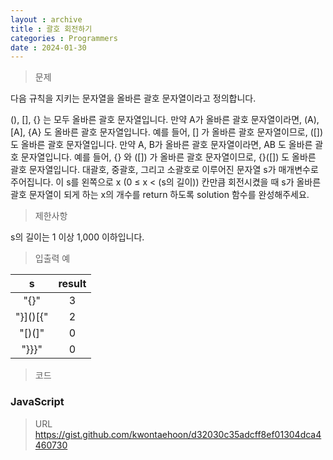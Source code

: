 ```yaml
---
layout : archive
title : 괄호 회전하기
categories : Programmers
date : 2024-01-30
---
```

> 문제<br>

다음 규칙을 지키는 문자열을 올바른 괄호 문자열이라고 정의합니다.

(), [], {} 는 모두 올바른 괄호 문자열입니다.
만약 A가 올바른 괄호 문자열이라면, (A), [A], {A} 도 올바른 괄호 문자열입니다. 예를 들어, [] 가 올바른 괄호 문자열이므로, ([]) 도 올바른 괄호 문자열입니다.
만약 A, B가 올바른 괄호 문자열이라면, AB 도 올바른 괄호 문자열입니다. 예를 들어, {} 와 ([]) 가 올바른 괄호 문자열이므로, {}([]) 도 올바른 괄호 문자열입니다.
대괄호, 중괄호, 그리고 소괄호로 이루어진 문자열 s가 매개변수로 주어집니다. 이 s를 왼쪽으로 x (0 ≤ x < (s의 길이)) 칸만큼 회전시켰을 때 s가 올바른 괄호 문자열이 되게 하는 x의 개수를 return 하도록 solution 함수를 완성해주세요.

> 제한사항<br>

s의 길이는 1 이상 1,000 이하입니다.

> 입출력 예<br>

|s|result|
|:--:|:--:|
|"[](){}"|3|
|"}]()[{"|2|
|"[)(]"|0|
|"}}}"|0|

> 코드

### JavaScript
<script src="https://gist.github.com/kwontaehoon/d32030c35adcff8ef01304dca4460730.js"></script>

> URL
https://gist.github.com/kwontaehoon/d32030c35adcff8ef01304dca4460730